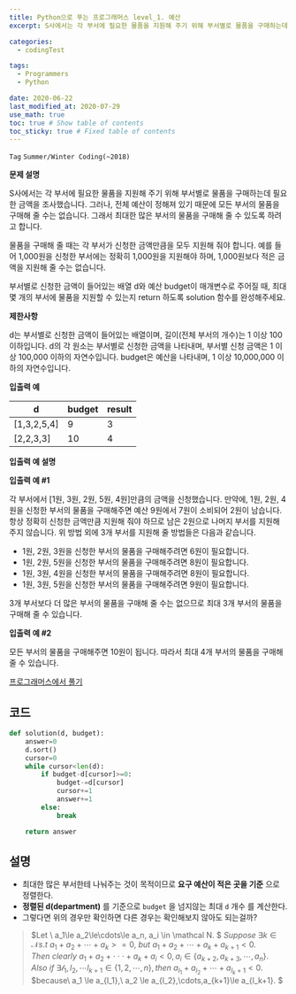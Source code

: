 ```yaml
---
title: Python으로 푸는 프로그래머스 level_1. 예산
excerpt: S사에서는 각 부서에 필요한 물품을 지원해 주기 위해 부서별로 물품을 구매하는데 필요한 금액을 조사했습니다. 그러나, 전체 예산이 정해져 있기 때문에 모든 부서의 물품을 구매해 줄 수는 없습니다. 그래서 최대한 많은 부서의 물품을 구매해 줄 수 있도록 하려고 합니다.

categories:
  - codingTest

tags:
  - Programmers
  - Python

date: 2020-06-22
last_modified_at: 2020-07-29
use_math: true
toc: true # Show table of contents
toc_sticky: true # Fixed table of contents
---
```



`Tag` `Summer/Winter Coding(~2018)`<br>

**문제 설명**

S사에서는 각 부서에 필요한 물품을 지원해 주기 위해 부서별로 물품을 구매하는데 필요한 금액을 조사했습니다. 그러나, 전체 예산이 정해져 있기 때문에 모든 부서의 물품을 구매해 줄 수는 없습니다. 그래서 최대한 많은 부서의 물품을 구매해 줄 수 있도록 하려고 합니다.

물품을 구매해 줄 때는 각 부서가 신청한 금액만큼을 모두 지원해 줘야 합니다. 예를 들어 1,000원을 신청한 부서에는 정확히 1,000원을 지원해야 하며, 1,000원보다 적은 금액을 지원해 줄 수는 없습니다.

부서별로 신청한 금액이 들어있는 배열 d와 예산 budget이 매개변수로 주어질 때, 최대 몇 개의 부서에 물품을 지원할 수 있는지 return 하도록 solution 함수를 완성해주세요.

**제한사항**

d는 부서별로 신청한 금액이 들어있는 배열이며, 길이(전체 부서의 개수)는 1 이상 100 이하입니다.
d의 각 원소는 부서별로 신청한 금액을 나타내며, 부서별 신청 금액은 1 이상 100,000 이하의 자연수입니다.
budget은 예산을 나타내며, 1 이상 10,000,000 이하의 자연수입니다.

**입출력 예**

d|	budget|	result
--|--|--
[1,3,2,5,4]|	9	|3
[2,2,3,3]	|10|	4

**입출력 예 설명**

**입출력 예 #1**

각 부서에서 [1원, 3원, 2원, 5원, 4원]만큼의 금액을 신청했습니다. 만약에, 1원, 2원, 4원을 신청한 부서의 물품을 구매해주면 예산 9원에서 7원이 소비되어 2원이 남습니다. 항상 정확히 신청한 금액만큼 지원해 줘야 하므로 남은 2원으로 나머지 부서를 지원해 주지 않습니다. 위 방법 외에 3개 부서를 지원해 줄 방법들은 다음과 같습니다.

- 1원, 2원, 3원을 신청한 부서의 물품을 구매해주려면 6원이 필요합니다.
- 1원, 2원, 5원을 신청한 부서의 물품을 구매해주려면 8원이 필요합니다.
- 1원, 3원, 4원을 신청한 부서의 물품을 구매해주려면 8원이 필요합니다.
- 1원, 3원, 5원을 신청한 부서의 물품을 구매해주려면 9원이 필요합니다.

3개 부서보다 더 많은 부서의 물품을 구매해 줄 수는 없으므로 최대 3개 부서의 물품을 구매해 줄 수 있습니다.

**입출력 예 #2**

모든 부서의 물품을 구매해주면 10원이 됩니다. 따라서 최대 4개 부서의 물품을 구매해 줄 수 있습니다.

[프로그래머스에서 풀기](https://programmers.co.kr/learn/courses/30/lessons/12982)

## 코드
```python
def solution(d, budget):
    answer=0
    d.sort()
    cursor=0
    while cursor<len(d):
        if budget-d[cursor]>=0:
            budget-=d[cursor]
            cursor+=1
            answer+=1
        else:
            break

    return answer
```

## 설명

- 최대한 많은 부서한테 나눠주는 것이 목적이므로 **요구 예산이 적은 곳을 기준**  으로 정렬한다.
- **정렬된 d(department)** 를 기준으로 ```budget``` 을 넘지않는 최대 ```d``` 개수 를 계산한다.
- 그렇다면 위의 경우만 확인하면 다른 경우는 확인해보지 않아도 되는걸까?
> $Let \ a_1\le a_2\le\cdots\le a_n, a_i \in \mathcal N. $
$Suppose \ \exists k \in \mathcal N s.t \ a_1+a_2+\cdots+a_k >=0,\ but \ a_1+a_2+\cdots+a_k+a_{k+1}<0.$
$Then \ clearly \ a_1+a_2+\cdot\cdot\cdot+a_k+a_i<0, a_i \in \{ a_{k+2},a_{k+3},\cdots,a_n\}.$
$Also \ if \ \exists \mathcal l_1,l_2,\cdots l_{k+1}  \in \{1,2,\cdots,n \}, then \ a_{l_1}+a_{l_2}+\cdots+a_{l_k+1}<0.$
$because\ a_1 \le a_{l_1},\ a_2 \le a_{l_2},\cdots,a_{k+1}\le a_{l_k+1}. $
